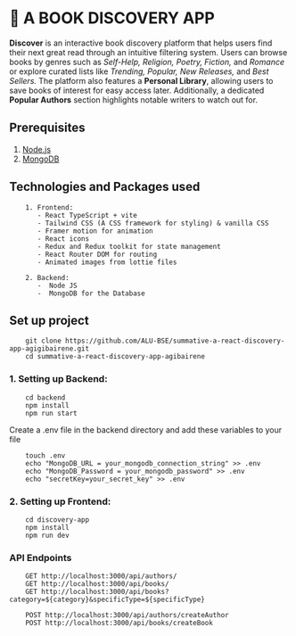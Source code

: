 # 📌 A BOOK DISCOVERY APP

**Discover** is an interactive book discovery platform that helps users find their next great read through an intuitive filtering system. Users can browse books by genres such as *Self-Help, Religion, Poetry, Fiction,* and *Romance* or explore curated lists like *Trending, Popular, New Releases,* and *Best Sellers.* The platform also features a **Personal Library**, allowing users to save books of interest for easy access later. Additionally, a dedicated **Popular Authors** section highlights notable writers to watch out for.

## Prerequisites
1. [Node.js](https://nodejs.org/en/download)
2. [MongoDB](https://www.mongodb.com/docs/manual/installation/)



## Technologies and Packages used
```
    1. Frontend: 
       - React TypeScript + vite
       - Tailwind CSS (A CSS framework for styling) & vanilla CSS
       - Framer motion for animation
       - React icons
       - Redux and Redux toolkit for state management
       - React Router DOM for routing
       - Animated images from lottie files

    2. Backend: 
       -  Node JS
       -  MongoDB for the Database
```

## Set up project
```
    git clone https://github.com/ALU-BSE/summative-a-react-discovery-app-agigibairene.git
    cd summative-a-react-discovery-app-agibairene
```

###  1. Setting up Backend:
   
```   
    cd backend
    npm install
    npm run start 
```

Create a .env file in the backend directory and add these variables to your file
```
    touch .env
    echo "MongoDB_URL = your_mongodb_connection_string" >> .env
    echo "MongoDB_Password = your_mongodb_password" >> .env
    echo "secretKey=your_secret_key" >> .env
```

### 2. Setting up Frontend:
```
    cd discovery-app
    npm install 
    npm run dev
```


### API Endpoints
```
    GET http://localhost:3000/api/authors/
    GET http://localhost:3000/api/books/
    GET http://localhost:3000/api/books?category=${category}&specificType=${specificType}

    POST http://localhost:3000/api/authors/createAuthor
    POST http://localhost:3000/api/books/createBook

```